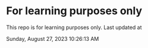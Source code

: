 # For learning purposes only
This repo is for learning purposes only.
Last updated at

Sunday, August 27, 2023 10:26:13 AM

